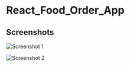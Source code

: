 # React_Food_Order_App


## Screenshots

![Screenshot 1](https://user-images.githubusercontent.com/68656122/158299944-23a0c41b-1a76-4af2-9051-ab096509daad.png)

![Screenshot 2](https://user-images.githubusercontent.com/68656122/158512397-b7397355-df06-45e5-b0c3-1061a7a681ea.png)
